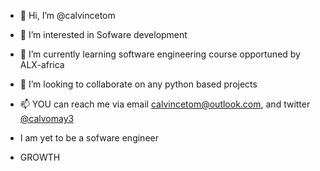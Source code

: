 - 👋 Hi, I’m @calvincetom
- 👀 I’m interested in Sofware development
- 🌱 I’m currently learning software engineering course opportuned by ALX-africa
- 💞️ I’m looking to collaborate on any python based projects
- 📫 YOU can reach me via email calvincetom@outlook.com, and twitter [@calvomay3](https://twitter.com/calvomay3)

-  I am yet to be a sofware engineer
-  GROWTH
<!---
calvincetom/calvincetom is a ✨ special ✨ repository because its `README.md` (this file) appears on your GitHub profile.
You can click the Preview link to take a look at your changes.
--->
